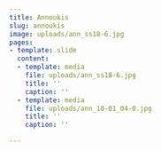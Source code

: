 ```yaml
---
title: Annoukis
slug: annoukis
image: uploads/ann_ss18-6.jpg
pages:
- template: slide
  content:
  - template: media
    file: uploads/ann_ss18-6.jpg
    title: ''
    caption: ''
  - template: media
    file: uploads/ann_10-01_04-0.jpg
    title: ''
    caption: ''

---
```

